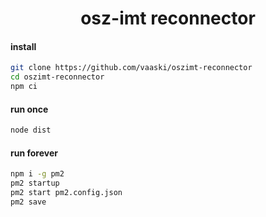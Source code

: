 <h1 align="center">osz-imt reconnector</h1>

#### install
```bash
git clone https://github.com/vaaski/oszimt-reconnector
cd oszimt-reconnector
npm ci
```

#### run once
```bash
node dist
```

#### run forever
```bash
npm i -g pm2
pm2 startup
pm2 start pm2.config.json
pm2 save
```